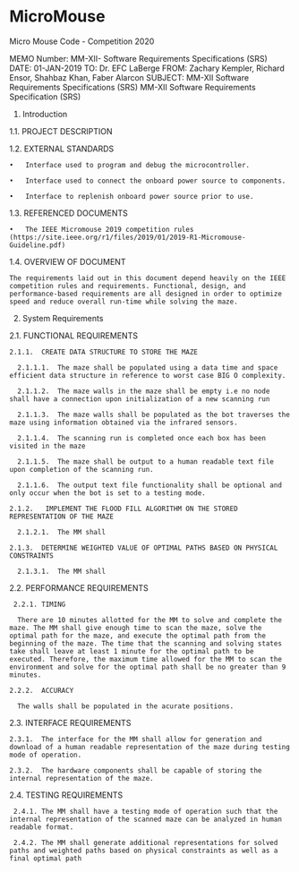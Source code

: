 # MicroMouse

Micro Mouse Code - Competition 2020

MEMO Number:  MM-XII- Software Requirements Specifications (SRS)
DATE: 01-JAN-2019
TO:  Dr. EFC LaBerge
FROM:  Zachary Kempler, Richard Ensor, Shahbaz Khan, Faber Alarcon
SUBJECT:  MM-XII Software Requirements Specifications (SRS)
MM-XII Software Requirements Specification (SRS)

1.	Introduction

  1.1.	PROJECT DESCRIPTION

  1.2.	EXTERNAL STANDARDS

    •	Interface used to program and debug the microcontroller.

    •	Interface used to connect the onboard power source to components.

    •	Interface to replenish onboard power source prior to use.

  1.3.	REFERENCED DOCUMENTS

    •	The IEEE Micromouse 2019 competition rules (https://site.ieee.org/r1/files/2019/01/2019-R1-Micromouse-Guideline.pdf)

  1.4.	OVERVIEW OF DOCUMENT

    The requirements laid out in this document depend heavily on the IEEE competition rules and requirements. Functional, design, and performance-based requirements are all designed in order to optimize speed and reduce overall run-time while solving the maze.

2.	 System Requirements

  2.1.		FUNCTIONAL REQUIREMENTS

    2.1.1.	CREATE DATA STRUCTURE TO STORE THE MAZE

      2.1.1.1.	The maze shall be populated using a data time and space efficient data structure in reference to worst case BIG O complexity.  

      2.1.1.2.	The maze walls in the maze shall be empty i.e no node shall have a connection upon initialization of a new scanning run

      2.1.1.3.	The maze walls shall be populated as the bot traverses the maze using information obtained via the infrared sensors. 

      2.1.1.4.	The scanning run is completed once each box has been visited in the maze 

      2.1.1.5.	The maze shall be output to a human readable text file upon completion of the scanning run.

      2.1.1.6.	The output text file functionality shall be optional and only occur when the bot is set to a testing mode. 

    2.1.2.	 IMPLEMENT THE FLOOD FILL ALGORITHM ON THE STORED REPRESENTATION OF THE MAZE

      2.1.2.1.	The MM shall

    2.1.3.	DETERMINE WEIGHTED VALUE OF OPTIMAL PATHS BASED ON PHYSICAL CONSTRAINTS

      2.1.3.1.	The MM shall 

  2.2.	PERFORMANCE REQUIREMENTS

     2.2.1.	TIMING

      There are 10 minutes allotted for the MM to solve and complete the maze. The MM shall give enough time to scan the maze, solve the optimal path for the maze, and execute the optimal path from the beginning of the maze. The time that the scanning and solving states take shall leave at least 1 minute for the optimal path to be executed. Therefore, the maximum time allowed for the MM to scan the environment and solve for the optimal path shall be no greater than 9 minutes.

    2.2.2.	ACCURACY

      The walls shall be populated in the acurate positions. 

  2.3.	INTERFACE REQUIREMENTS

    2.3.1.	The interface for the MM shall allow for generation and download of a human readable representation of the maze during testing mode of operation. 

    2.3.2.	The hardware components shall be capable of storing the internal representation of the maze.  

  2.4.	TESTING REQUIREMENTS

     2.4.1.	The MM shall have a testing mode of operation such that the internal representation of the scanned maze can be analyzed in human readable format. 

     2.4.2.	The MM shall generate additional representations for solved paths and weighted paths based on physical constraints as well as a final optimal path 
